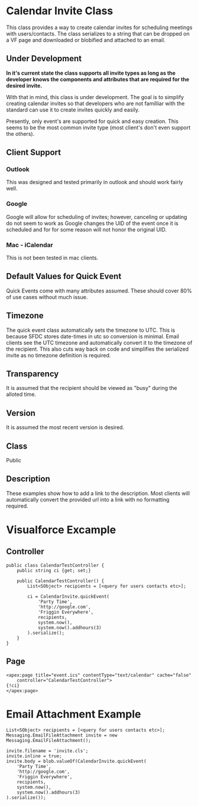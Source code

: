 # Calendar Invite Class

This class provides a way to create calendar invites for scheduling meetings with 
users/contacts. The class serializes to a string that can be dropped on a VF page
and downloaded or blobified and attached to an email.

## Under Development

**In it's current state the class supports all invite types as long as the developer
knows the components and attributes that are required for the desired invite.**

With that in mind, this class is under development. The goal is to simplify creating
calendar invites so that developers who are not familliar with the standard can
use it to create invites quickly and easily.

Presently, only event's are supported for quick and easy creation. This seems to
be the most common invite type (most client's don't even support the others).

## Client Support

### Outlook

This was designed and tested primarily in outlook and should work fairly well.

### Google

Google will allow for scheduling of invites; however, canceling or updating do not
seem to work as Google changes the UID of the event once it is scheduled and for
for some reason will not honor the original UID.

### Mac - iCalendar

This is not been tested in mac clients.

## Default Values for Quick Event

Quick Events come with many attributes assumed. These should cover 80% of use
cases without much issue.

## Timezone

The quick event class automatically sets the timezone to UTC. This is because
SFDC stores date-times in utc so conversion is minimal. Email clients see the UTC
timezone and automatically convert it to the timezone of the recipient. This also
cuts way back on code and simplifies the serialized invite as no timezone definition
is required.

## Transparency

It is assumed that the recipient should be viewed as "busy" during the alloted time.

## Version

It is assumed the most recent version is desired.

## Class

Public

## Description

These examples show how to add a link to the description. Most clients will automatically
convert the provided url into a link with no formatting required.

# Visualforce Excample

## Controller

```
public class CalendarTestController {
    public string ci {get; set;}
    
    public CalendarTestController() {
        List<SObject> recipients = [<query for users contacts etc>];
        
        ci = CalendarInvite.quickEvent(
            'Party Time',
            'http://google.com',
            'Friggin Everywhere',
            recipients,
            system.now(),
            system.now().addhours(3)
        ).serialize();
    }
}
```

## Page

```
<apex:page title="event.ics" contentType="text/calendar" cache="false" 
    controller="CalendarTestController">
{!ci}
</apex:page>
```

# Email Attachment Example

```
List<SObject> recipients = [<query for users contacts etc>];
Messaging.EmailFileAttachment invite = new Messaging.EmailFileAttachment();

invite.filename = 'invite.cls';
invite.inline = true;
invite.body = blob.valueOf(CalendarInvite.quickEvent(
    'Party Time',
    'http://google.com',
    'Friggin Everywhere',
    recipients,
    system.now(),
    system.now().addhours(3)
).serialize());
```

